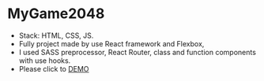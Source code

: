 # MyGame2048
- Stack: HTML, CSS, JS.
- Fully project made by use React framework and Flexbox,
- I used SASS preprocessor, React Router, class and function components with use hooks.
- Please click to [DEMO](http://Oleksandr-Rohatnov.github.io/WeatherApp)
